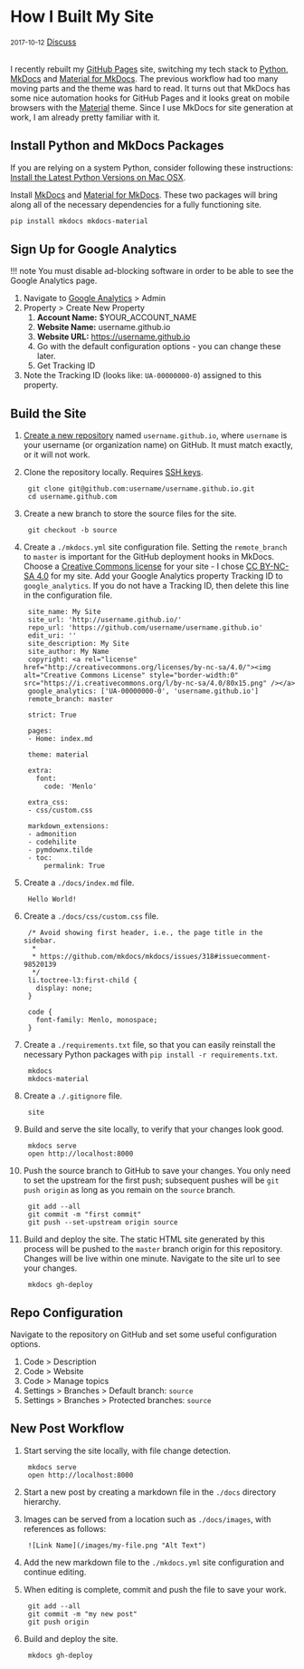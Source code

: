 # How I Built My Site

<div class="meta">
  <span class="date"><small>2017-10-12</small></span>
  <span class="discuss"><a class="github-button" href="https://github.com/copperlight/copperlight.github.io/issues" data-icon="octicon-issue-opened" aria-label="Discuss copperlight/copperlight.github.io on GitHub">Discuss</a></span>
</div><br/>

I recently rebuilt my [GitHub Pages] site, switching my tech stack to [Python], [MkDocs] and
[Material for MkDocs]. The previous workflow had too many moving parts and the theme was hard to
read.  It turns out that MkDocs has some nice automation hooks for GitHub Pages and it looks great
on mobile browsers with the [Material] theme. Since I use MkDocs for site generation at work, I am
already pretty familiar with it.

[GitHub Pages]: https://pages.github.com/
[Material]: https://material.io/
[Material for MkDocs]: http://squidfunk.github.io/mkdocs-material/
[MkDocs]: http://www.mkdocs.org/
[Python]: https://www.python.org/

## Install Python and MkDocs Packages

If you are relying on a system Python, consider following these instructions:
[Install the Latest Python Versions on Mac OSX].

Install [MkDocs] and [Material for MkDocs]. These two packages will bring along all of the necessary
dependencies for a fully functioning site.

```bash
pip install mkdocs mkdocs-material
```

[Install the Latest Python Versions on Mac OSX]: ../python/install-the-latest-python-versions-on-macosx.md

## Sign Up for Google Analytics

!!! note
    You must disable ad-blocking software in order to be able to see the Google Analytics page.

1. Navigate to [Google Analytics](https://analytics.google.com/analytics/web/) > Admin
1. Property > Create New Property
    1. **Account Name:** $YOUR_ACCOUNT_NAME
    1. **Website Name:** username.github.io
    1. **Website URL:** https://username.github.io
    1. Go with the default configuration options - you can change these later.
    1. Get Tracking ID
1. Note the Tracking ID (looks like: `UA-00000000-0`) assigned to this property.

## Build the Site

1. [Create a new repository](https://github.com/new) named `username.github.io`, where `username` is
your username (or organization name) on GitHub.  It must match exactly, or it will not work.

1. Clone the repository locally.  Requires [SSH keys](https://help.github.com/articles/connecting-to-github-with-ssh/).

        git clone git@github.com:username/username.github.io.git
        cd username.github.com

1. Create a new branch to store the source files for the site.

        git checkout -b source

1. Create a `./mkdocs.yml` site configuration file. Setting the `remote_branch` to `master` is
important for the GitHub deployment hooks in MkDocs. Choose a
[Creative Commons license](https://creativecommons.org/choose/) for your site - I chose
[CC BY-NC-SA 4.0](http://creativecommons.org/licenses/by-nc-sa/4.0/) for my site.  Add your Google
Analytics property Tracking ID to `google_analytics`.  If you do not have a Tracking ID, then delete this
line in the configuration file.

        site_name: My Site
        site_url: 'http://username.github.io/'
        repo_url: 'https://github.com/username/username.github.io'
        edit_uri: ''
        site_description: My Site
        site_author: My Name
        copyright: <a rel="license" href="http://creativecommons.org/licenses/by-nc-sa/4.0/"><img alt="Creative Commons License" style="border-width:0" src="https://i.creativecommons.org/l/by-nc-sa/4.0/80x15.png" /></a>
        google_analytics: ['UA-00000000-0', 'username.github.io']
        remote_branch: master

        strict: True

        pages:
        - Home: index.md

        theme: material

        extra:
          font:
            code: 'Menlo'

        extra_css:
        - css/custom.css

        markdown_extensions:
        - admonition
        - codehilite
        - pymdownx.tilde
        - toc:
            permalink: True

1. Create a `./docs/index.md` file.

        Hello World!

1. Create a `./docs/css/custom.css` file.

        /* Avoid showing first header, i.e., the page title in the sidebar.
         *
         * https://github.com/mkdocs/mkdocs/issues/318#issuecomment-98520139
         */
        li.toctree-l3:first-child {
          display: none;
        }

        code {
          font-family: Menlo, monospace;
        }

1. Create a `./requirements.txt` file, so that you can easily reinstall the necessary Python packages
with `pip install -r requirements.txt`.

        mkdocs
        mkdocs-material

1. Create a `./.gitignore` file.

        site

1. Build and serve the site locally, to verify that your changes look good.

        mkdocs serve
        open http://localhost:8000

1. Push the source branch to GitHub to save your changes. You only need to set the upstream for the
first push; subsequent pushes will be `git push origin` as long as you remain on the `source` branch.

        git add --all
        git commit -m "first commit"
        git push --set-upstream origin source

1. Build and deploy the site. The static HTML site generated by this process will be pushed to the
`master` branch origin for this repository. Changes will be live within one minute. Navigate to
the site url to see your changes.

        mkdocs gh-deploy

## Repo Configuration

Navigate to the repository on GitHub and set some useful configuration options.

1. Code > Description
1. Code > Website
1. Code > Manage topics
1. Settings > Branches > Default branch: `source`
1. Settings > Branches > Protected branches: `source`

## New Post Workflow

1. Start serving the site locally, with file change detection.

        mkdocs serve
        open http://localhost:8000

1. Start a new post by creating a markdown file in the `./docs` directory hierarchy.

1. Images can be served from a location such as `./docs/images`, with references as follows:

        ![Link Name](/images/my-file.png "Alt Text")

1. Add the new markdown file to the `./mkdocs.yml` site configuration and continue editing.

1. When editing is complete, commit and push the file to save your work.

        git add --all
        git commit -m "my new post"
        git push origin

1. Build and deploy the site.

        mkdocs gh-deploy
